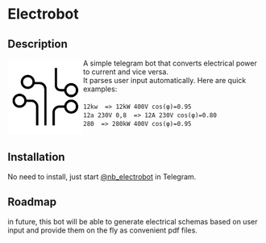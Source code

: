 # Electrobot
## Description

<img align="left" width="150" height="150" src="images/logo.png">

A simple telegram bot that converts electrical power to current and vice versa.
<br>It parses user input automatically. Here are quick examples:
<br>
<br>```12kw  => 12kW 400V cos(φ)=0.95```
<br>```12a 230V 0,8  => 12A 230V cos(φ)=0.80```
<br>```280  => 280kW 400V cos(φ)=0.95```
<br>
<br>
## Installation

No need to install, just start [@nb_electrobot](https://t.me/nb_electrobot) in Telegram.

## Roadmap

in future, this bot will be able to generate electrical schemas based on user input and provide them on the fly as convenient pdf files.
